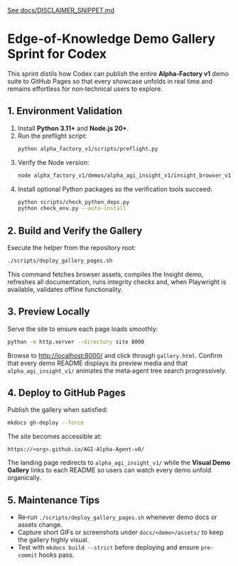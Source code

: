 [See docs/DISCLAIMER_SNIPPET.md](../docs/DISCLAIMER_SNIPPET.md)

# Edge‑of‑Knowledge Demo Gallery Sprint for Codex

This sprint distils how Codex can publish the entire **Alpha‑Factory v1** demo suite to GitHub Pages so that every showcase unfolds in real time and remains effortless for non‑technical users to explore.

## 1. Environment Validation
1. Install **Python 3.11+** and **Node.js 20+**.
2. Run the preflight script:
   ```bash
   python alpha_factory_v1/scripts/preflight.py
   ```
3. Verify the Node version:
   ```bash
   node alpha_factory_v1/demos/alpha_agi_insight_v1/insight_browser_v1/build/version_check.js
   ```
4. Install optional Python packages so the verification tools succeed:
   ```bash
   python scripts/check_python_deps.py
   python check_env.py --auto-install
   ```

## 2. Build and Verify the Gallery
Execute the helper from the repository root:
```bash
./scripts/deploy_gallery_pages.sh
```
This command fetches browser assets, compiles the Insight demo, refreshes all documentation, runs integrity checks and, when Playwright is available, validates offline functionality.

## 3. Preview Locally
Serve the site to ensure each page loads smoothly:
```bash
python -m http.server --directory site 8000
```
Browse to <http://localhost:8000/> and click through `gallery.html`. Confirm that every demo README displays its preview media and that `alpha_agi_insight_v1/` animates the meta‑agent tree search progressively.

## 4. Deploy to GitHub Pages
Publish the gallery when satisfied:
```bash
mkdocs gh-deploy --force
```
The site becomes accessible at:
```
https://<org>.github.io/AGI-Alpha-Agent-v0/
```
The landing page redirects to `alpha_agi_insight_v1/` while the **Visual Demo Gallery** links to each README so users can watch every demo unfold organically.

## 5. Maintenance Tips
- Re‑run `./scripts/deploy_gallery_pages.sh` whenever demo docs or assets change.
- Capture short GIFs or screenshots under `docs/<demo>/assets/` to keep the gallery highly visual.
- Test with `mkdocs build --strict` before deploying and ensure `pre-commit` hooks pass.
